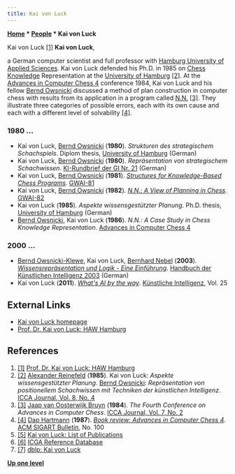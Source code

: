 ```yaml
---
title: Kai von Luck
---
```

**[Home](Home "Home") \* [People](People "People") \* Kai von Luck**



 [](https://www.haw-hamburg.de/presse/expertendienst/details/artikel/prof-dr-kai-von-luck.html) Kai von Luck <a id="cite-note-1" href="#cite-ref-1">[1]</a> 
**Kai von Luck**,  

a German computer scientist and full professor with [Hamburg University of Applied Sciences](https://en.wikipedia.org/wiki/Hamburg_University_of_Applied_Sciences). 
Kai von Luck defended his Ph.D. in 1985 on [Chess Knowledge](Knowledge "Knowledge") Representation at the [University of Hamburg](University_of_Hamburg "University of Hamburg") <a id="cite-note-2" href="#cite-ref-2">[2]</a>. At the [Advances in Computer Chess 4](Advances_in_Computer_Chess_4 "Advances in Computer Chess 4") conference 1984, 
Kai von Luck and his fellow [Bernd Owsnicki](Bernd_Owsnicki-Klewe "Bernd Owsnicki-Klewe") discussed a method of plan construction in computer chess with results from its application in a program called [N.N.](N.N. "N.N.") <a id="cite-note-3" href="#cite-ref-3">[3]</a>. 
They illustrate three categories of possible errors, each with its own cause and each with a different level of solvability <a id="cite-note-4" href="#cite-ref-4">[4]</a>. 



### 1980 ...


* Kai von Luck, [Bernd Owsnicki](Bernd_Owsnicki-Klewe "Bernd Owsnicki-Klewe") (**1980**). *Strukturen des strategischem Schachspiels*. Diplom thesis, [University of Hamburg](University_of_Hamburg "University of Hamburg") (German)
* Kai von Luck, [Bernd Owsnicki](Bernd_Owsnicki-Klewe "Bernd Owsnicki-Klewe") (**1980**). *Repräsentation von strategischem Schachwissen*. [KI-Rundbrief der GI Nr. 21](https://fb-ki.gi.de/fileadmin/FB/KI/Rundbriefe/Nummer_21.pdf) (German)
* Kai von Luck, [Bernd Owsnicki](Bernd_Owsnicki-Klewe "Bernd Owsnicki-Klewe") (**1981**). *[Structures for Knowledge-Based Chess Programs](https://link.springer.com/chapter/10.1007/978-3-662-02328-0_27)*. [GWAI-81](https://dblp.uni-trier.de/db/conf/ki/gwai1981.html)
* Kai von Luck, [Bernd Owsnicki](Bernd_Owsnicki-Klewe "Bernd Owsnicki-Klewe") (**1982**). *[N.N.: A View of Planning in Chess](https://link.springer.com/chapter/10.1007%2F978-3-642-68826-3_8)*. [GWAI-82](https://dblp.uni-trier.de/db/conf/ki/gwai1982.html)
* Kai von Luck (**1985**). *Aspekte wissensgestützter Planung*. Ph.D. thesis, [University of Hamburg](University_of_Hamburg "University of Hamburg") (German)
* [Bernd Owsnicki](Bernd_Owsnicki-Klewe "Bernd Owsnicki-Klewe"), Kai von Luck (**1986**). *N.N.: A Case Study in Chess Knowledge Representation*. [Advances in Computer Chess 4](Advances_in_Computer_Chess_4 "Advances in Computer Chess 4")


### 2000 ...


* [Bernd Owsnicki-Klewe](Bernd_Owsnicki-Klewe "Bernd Owsnicki-Klewe"), Kai von Luck, [Bernhard Nebel](Mathematician#BNebel "Mathematician") (**2003**). *[Wissensrepräsentation und Logik - Eine Einführung](https://www.degruyter.com/view/books/9783486598834/9783486598834.153/9783486598834.153.xml)*. [Handbuch der Künstlichen Intelligenz 2003](https://www.degruyter.com/viewbooktoc/product/230985) (German)
* Kai von Luck (**2011**). *[What's AI by the way](https://link.springer.com/article/10.1007/s13218-011-0127-6)*. [Künstliche Intelligenz](https://www.springer.com/journal/13218), Vol. 25


## External Links


* [Kai von Luck homepage](https://users.informatik.haw-hamburg.de/~luck/index.html)
* [Prof. Dr. Kai von Luck: HAW Hamburg](https://www.haw-hamburg.de/presse/expertendienst/details/artikel/prof-dr-kai-von-luck.html)


## References


1. <a id="cite-ref-1" href="#cite-note-1">[1]</a> [Prof. Dr. Kai von Luck: HAW Hamburg](https://www.haw-hamburg.de/presse/expertendienst/details/artikel/prof-dr-kai-von-luck.html)
2. <a id="cite-ref-2" href="#cite-note-2">[2]</a> [Alexander Reinefeld](Alexander_Reinefeld "Alexander Reinefeld") (**1985**). Kai von Luck: *Aspekte wissensgestützter Planung*. [Bernd Owsnicki](Bernd_Owsnicki-Klewe "Bernd Owsnicki-Klewe"): *Repräsentation von positionellem Schachwissen mit Techniken der künstlichen Intelligenz*. [ICCA Journal, Vol. 8, No. 4](ICGA_Journal#8_4 "ICGA Journal")
3. <a id="cite-ref-3" href="#cite-note-3">[3]</a> [Jaap van Oosterwijk Bruyn](Jaap_van_Oosterwijk_Bruyn "Jaap van Oosterwijk Bruyn") (**1984**). *The Fourth Conference on Advances in Computer Chess*. [ICCA Journal, Vol. 7, No. 2](ICGA_Journal#7_2 "ICGA Journal")
4. <a id="cite-ref-4" href="#cite-note-4">[4]</a> [Dap Hartmann](Dap_Hartmann "Dap Hartmann") (**1987**). *[Book review: Advances in Computer Chess 4](https://dl.acm.org/doi/10.1145/24671.1057627)*. [ACM SIGART Bulletin](ACM#SIGART "ACM"), No. 100
5. <a id="cite-ref-5" href="#cite-note-5">[5]</a> [Kai von Luck: List of Publications](http://users.informatik.haw-hamburg.de/~luck/pub.html)
6. <a id="cite-ref-6" href="#cite-note-6">[6]</a> [ICGA Reference Database](ICGA_Journal#RefDB "ICGA Journal")
7. <a id="cite-ref-7" href="#cite-note-7">[7]</a> [dblp: Kai von Luck](https://dblp.uni-trier.de/pers/hd/l/Luck:Kai_von)

**[Up one level](People "People")**







 
